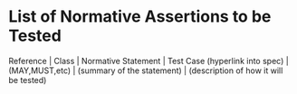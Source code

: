 # List of Normative Assertions to be Tested

Reference             | Class          | Normative Statement        | Test Case
(hyperlink into spec) | (MAY,MUST,etc) | (summary of the statement) | (description of how it will be tested)
